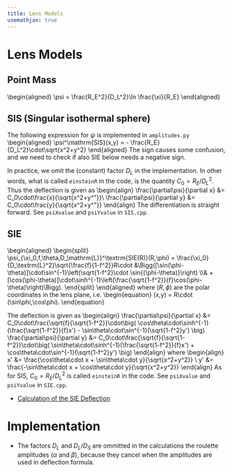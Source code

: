 ```yaml
---
title: Lens Models
usemathjax: true
---
```


# Lens Models

## Point Mass

\begin{aligned}
\psi = \frac{R_E^2}{D_L^2}\ln \frac{\xi}{R_E}
\end{aligned}

## SIS (Singular isothermal sphere)

The following expression for $\psi$ is implemented in `amplitudes.py`
\begin{aligned}
  \psi^\mathrm{SIS}(x,y) = - \frac{R_E}{D_L^2}\cdot\sqrt{x^2+y^2}
\end{aligned}
The sign causes some confusion, and we need to check if also SIE below needs a
negative sign.

In practice, we omit the (constant) factor $D_L$ in the implementation.
In other words, what is called `einsteinR` in the code, is the quantity
$C_0=R_E/D_L^2$.  Thus the deflection is given as
\begin{align}
  \frac{\partial\psi}{\partial x} &= C_0\cdot\frac{x}{\sqrt{x^2+y^"}}\\
  \frac{\partial\psi}{\partial y} &= C_0\cdot\frac{y}{\sqrt{x^2+y^"}}
\end{align}
The differentiation is straight forward.
See `psiXvalue` and `psiYvalue` in `SIS.cpp`.

## SIE

\begin{aligned}
\begin{split}
  \psi_{\xi_0,f,\theta,D_\mathrm{L}}^\textrm{SIE(R)}(R,\phi) =
  \frac{\xi_0}{D_\textrm{L}^2}\sqrt{\frac{f}{1-f^2}}R\cdot
  &\Bigg([\sin(\phi-\theta)]\cdot\sin^{-1}\left(\sqrt{1-f^2}\cdot \sin{(\phi-\theta)}\right)
  \\\\&
  +[\cos(\phi-\theta)]\cdot\sinh^{-1}\left(\frac{\sqrt{1-f^2}}{f}\cos(\phi-\theta)\right)\Bigg).
\end{split}
\end{aligned}
where $(R,\phi)$ are the polar coordinates in the lens plane, i.e.
\begin{equation}
    (x,y) = R\cdot (\sin\phi,\cos\phi).
\end{equation}

The deflection is given as
\begin{align}
  \frac{\partial\psi}{\partial x} &=
     C_0\cdot\frac{\sqrt{f}{\sqrt{1-f^2}}\cdot\big(
        \cos\theta\cdot\sinh^{-1}(\frac{\sqrt{1-f^2}}{f}x')
        - \sin\theta\cdot\sin^{-1}(\sqrt{1-f^2}y')
        \big)
  \frac{\partial\psi}{\partial y} &=
     C_0\cdot\frac{\sqrt{f}{\sqrt{1-f^2}}\cdot\big(
        \sin\theta\cdot\sinh^{-1}(\frac{\sqrt{1-f^2}}{f}x')
        + \cos\theta\cdot\sin^{-1}(\sqrt{1-f^2}y')
        \big)
\end{align}
where
\begin{align}
  x' &= \frac{\cos\theta\cdot x + \sin\theta\cdot y}{\sqrt{x^2+y^2}} \\
  y' &= \frac{-\sin\theta\cdot x + \cos\theta\cdot y}{\sqrt{x^2+y^2}}
\end{align}
As for SIS, $C_0=R_E/D_L^2$ is called `einsteinR` in the code.
See `psiXvalue` and `psiYvalue` in `SIE.cpp`.

+ [Calculation of the SIE Deflection](/math/SIE)

# Implementation 


+ The factors $D_L$ and $D_L/D_S$ are ommitted in the calculations 
  the roulette amplitudes ($\alpha$ and $\beta$), because they cancel when the
  amplitudes are used in deflection formula.
